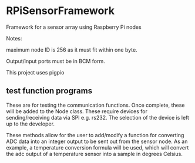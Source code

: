 # RPiSensorFramework
Framework for a sensor array using Raspberry Pi nodes

Notes: 

maximum node ID is 256 as it must fit within one byte.

Output/input ports must be in BCM form.

This project uses pigpio

## test function programs

These are for testing the communication functions. Once complete, these will be added to the Node class. These require devices for sending/receiving data via SPI e.g. rs232. The selection of the device is left up to the developer.

These methods allow for the user to add/modify a function for converting ADC data into an integer output to be sent out from the sensor node. As an example, a temperature conversion formula will be used, which will convert the adc output of a temperature sensor into a sample in degrees Celsius.
